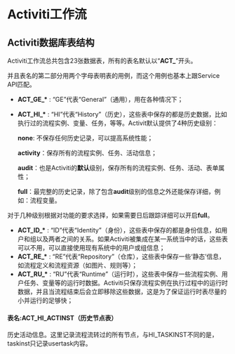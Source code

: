 # Activiti工作流

## Activiti数据库表结构

Activiti工作流总共包含23张数据表，所有的表名默认以“**ACT\_**”开头。

并且表名的第二部分用两个字母表明表的用例，而这个用例也基本上跟Service API匹配。

* **ACT\_GE\_\*** : “GE”代表“General”（通用），用在各种情况下；

* **ACT\_HI\_\*** : “HI”代表“History”（历史），这些表中保存的都是历史数据，比如执行过的流程实例、变量、任务，等等。Activit默认提供了4种历史级别：

  **none**: 不保存任何历史记录，可以提高系统性能；

  **activity**：保存所有的流程实例、任务、活动信息；

  **audit**：也是Activiti的**默认**级别，保存所有的流程实例、任务、活动、表单属性；

  **full**：最完整的历史记录，除了包含**audit**级别的信息之外还能保存详细，例如：流程变量。

对于几种级别根据对功能的要求选择，如果需要日后跟踪详细可以开启**full**。

* **ACT\_ID\_\*** : “ID”代表“Identity”（身份），这些表中保存的都是身份信息，如用户和组以及两者之间的关系。如果Activiti被集成在某一系统当中的话，这些表可以不用，可以直接使用现有系统中的用户或组信息；
* **ACT\_RE\_\*** : “RE”代表“Repository”（仓库），这些表中保存一些‘静态’信息，如流程定义和流程资源（如图片、规则等）；
* **ACT\_RU\_\*** : “RU”代表“Runtime”（运行时），这些表中保存一些流程实例、用户任务、变量等的运行时数据。Activiti只保存流程实例在执行过程中的运行时数据，并且当流程结束后会立即移除这些数据，这是为了保证运行时表尽量的小并运行的足够快；

#### 表名:ACT\_HI\_ACTINST（历史节点表）

历史活动信息。这里记录流程流转过的所有节点，与HI\_TASKINST不同的是，taskinst只记录usertask内容。

